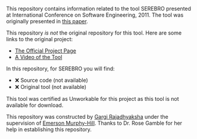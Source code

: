 This repository contains information related to the tool SEREBRO presented at International Conference on Software Engineering, 2011. The tool was originally presented in [this paper](http://dl.acm.org/citation.cfm?doid=1985793.1985982).

This repository _is not_ the original repository for this tool. Here are some links to the original project:
* [The Official Project Page](http://www.seat.utulsa.edu/?page_id=42)
* [A Video of the Tool](https://www.youtube.com/watch?v=h41F9hxMMVA)

In this repository, for SEREBRO you will find:
* :x: Source code (not available)
* :x: Original tool (not available)

This tool was certified as Unworkable for this project as this tool is not available for download.

This repository was constructed by [Gargi Rajadhyaksha](https://github.com/gsrajadh/) under the supervision of [Emerson Murphy-Hill](https://github.com/CaptainEmerson). Thanks to Dr. Rose Gamble for her help in establishing this repository. 
